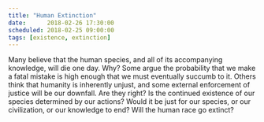 ```yaml
---
title: "Human Extinction"
date:      2018-02-26 17:30:00
scheduled: 2018-02-25 09:00:00
tags: [existence, extinction]
---
```

Many believe that the human species, and all of its accompanying knowledge, will die one day. Why? Some argue the probability that we make a fatal mistake is high enough that we must eventually succumb to it.  Others think that humanity is inherently unjust, and some external enforcement of justice will be our downfall. Are they right? Is the continued existence of our species determined by our actions? Would it be just for our species, or our civilization, or our knowledge to end? Will the human race go extinct?
